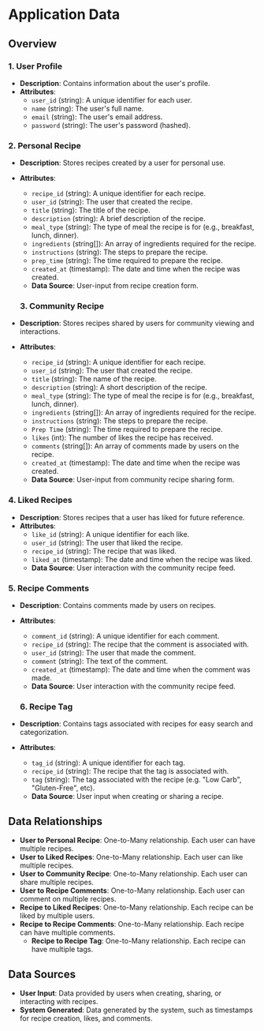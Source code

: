 # Application Data

## Overview

### 1. User Profile

- **Description**: Contains information about the user's profile.
- **Attributes**:
  - `user_id` (string): A unique identifier for each user.
  - `name` (string): The user's full name.
  - `email` (string): The user's email address.
  - `password` (string): The user's password (hashed).

### 2. Personal Recipe

- **Description**: Stores recipes created by a user for personal use.
- **Attributes**:
  - `recipe_id` (string): A unique identifier for each recipe.
  - `user_id` (string): The user that created the recipe.
  - `title` (string): The title of the recipe.
  - `description` (string): A brief description of the recipe.
  - `meal_type` (string): The type of meal the recipe is for (e.g., breakfast, lunch, dinner).
  - `ingredients` (string[]): An array of ingredients required for the recipe.
  - `instructions` (string): The steps to prepare the recipe.
  - `prep_time` (string): The time required to prepare the recipe.
  - `created_at` (timestamp): The date and time when the recipe was created.
  - **Data Source**: User-input from recipe creation form.

  ### 3. Community Recipe

- **Description**: Stores recipes shared by users for community viewing and interactions.

- **Attributes**:
  - `recipe_id` (string): A unique identifier for each recipe.
  - `user_id` (string): The user that created the recipe.
  - `title` (string): The name of the recipe.
  - `description` (string): A short description of the recipe.
  - `meal_type` (string): The type of meal the recipe is for (e.g., breakfast, lunch, dinner).
  - `ingredients` (string[]): An array of ingredients required for the recipe.
  - `instructions` (string): The steps to prepare the recipe.
  - `Prep Time` (string): The time required to prepare the recipe.
  - `likes` (int): The number of likes the recipe has received.
  - `comments` (string[]): An array of comments made by users on the recipe.
  - `created_at` (timestamp): The date and time when the recipe was created.
  - **Data Source**: User-input from community recipe sharing form.

### 4. Liked Recipes

- **Description**: Stores recipes that a user has liked for future reference.
- **Attributes**:
  - `like_id` (string): A unique identifier for each like.
  - `user_id` (string): The user that liked the recipe.
  - `recipe_id` (string): The recipe that was liked.
  - `liked_at` (timestamp): The date and time when the recipe was liked.
  - **Data Source**: User interaction with the community recipe feed.

### 5. Recipe Comments

- **Description**: Contains comments made by users on recipes.

- **Attributes**:
  - `comment_id` (string): A unique identifier for each comment.
  - `recipe_id` (string): The recipe that the comment is associated with.
  - `user_id` (string): The user that made the comment.
  - `comment` (string): The text of the comment.
  - `created_at` (timestamp): The date and time when the comment was made.
  - **Data Source**: User interaction with the community recipe feed.

  ### 6. Recipe Tag

- **Description**: Contains tags associated with recipes for easy search and categorization.

- **Attributes**:
  - `tag_id` (string): A unique identifier for each tag.
  - `recipe_id` (string): The recipe that the tag is associated with.
  - `tag` (string): The tag associated with the recipe (e.g. "Low Carb", "Gluten-Free", etc).
  - **Data Source**: User input when creating or sharing a recipe.

## Data Relationships

- **User to Personal Recipe**: One-to-Many relationship. Each user can have multiple recipes.
- **User to Liked Recipes**: One-to-Many relationship. Each user can like multiple recipes.
- **User to Community Recipe**: One-to-Many relationship. Each user can share multiple recipes.
- **User to Recipe Comments**: One-to-Many relationship. Each user can comment on multiple recipes.
- **Recipe to Liked Recipes**: One-to-Many relationship. Each recipe can be liked by multiple users.
- **Recipe to Recipe Comments**: One-to-Many relationship. Each recipe can have multiple comments.
  - **Recipe to Recipe Tag**: One-to-Many relationship. Each recipe can have multiple tags.

## Data Sources

- **User Input**: Data provided by users when creating, sharing, or interacting with recipes.
- **System Generated**: Data generated by the system, such as timestamps for recipe creation, likes, and comments.
